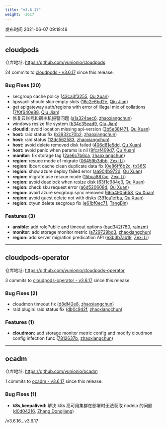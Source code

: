 ```yaml
---
title: "v3.6.17"
weight: -3617
---
```


发布时间 2021-06-07 09:19:49

-----

## cloudpods

仓库地址: https://github.com/yunionio/cloudpods

24 commits to [cloudpods - v3.6.17] since this release.

### Bug Fixes (20)
- secgroup cache policy ([43ca3f3255](https://github.com/yunionio/cloudpods/commit/43ca3f3255f19320e3075a2a37546ed7f8e9cc9d), [Qu Xuan](mailto:quxuan@yunionyun.com))
- hpssacli should skip empty slots ([16c2e6bd2e](https://github.com/yunionio/cloudpods/commit/16c2e6bd2eaee91b0b843e884ed2bd0c6b2e390a), [Qiu Jian](mailto:qiujian@yunionyun.com))
- get apigateway auth/regions with error of illegal mix of collations ([7f0f640e88](https://github.com/yunionio/cloudpods/commit/7f0f640e8839837d313498b9adeede726a24722a), [Qiu Jian](mailto:qiujian@yunionyun.com))
- 修复云账号和宿主机报警问题 ([a1a324aec6](https://github.com/yunionio/cloudpods/commit/a1a324aec625602821ba1f33cf739ce4ca95992a), [zhaoxiangchun](mailto:1422928955@qq.com))
- windows resize file system ([b34c35ead9](https://github.com/yunionio/cloudpods/commit/b34c35ead94019238a5bc3fefe9d12a8dd4a4c1d), [Qiu Jian](mailto:qiujian@yunionyun.com))
- **cloudid:** avoid location missing api-version ([3b5e38f471](https://github.com/yunionio/cloudpods/commit/3b5e38f47150b7b04c51a3637ef214dbf25a1ab7), [Qu Xuan](mailto:quxuan@yunionyun.com))
- **host:** raid status fix ([b3932c70b2](https://github.com/yunionio/cloudpods/commit/b3932c70b215783bb6eecbdb6b23185ea8d16550), [zhaoxiangchun](mailto:1422928955@qq.com))
- **host:** raid status ([12dc562583](https://github.com/yunionio/cloudpods/commit/12dc5625835311d462a76b5c26347afd752afae8), [zhaoxiangchun](mailto:1422928955@qq.com))
- **host:** avoid delete removed disk failed ([406d81e5dd](https://github.com/yunionio/cloudpods/commit/406d81e5ddcf8734ac121580d76ebc9335c0e651), [Qu Xuan](mailto:quxuan@yunionyun.com))
- **host:** avoid panic when params is nil ([9fcaf499d7](https://github.com/yunionio/cloudpods/commit/9fcaf499d7e634949e1cc2751a2ff2f936b7a0bc), [Qu Xuan](mailto:quxuan@yunionyun.com))
- **monitor:** fix storage tag ([2ae6c7b6ca](https://github.com/yunionio/cloudpods/commit/2ae6c7b6ca9ef9d9b62cb366ebb37d7ab63b484c), [zhaoxiangchun](mailto:1422928955@qq.com))
- **region:** resuce mode of migrate ([06459b3dbb](https://github.com/yunionio/cloudpods/commit/06459b3dbb5899d04bc757dc2e3c3c5cc0a0a98f), [Zexi Li](mailto:zexi.li@qq.com))
- **region:** lbcert cache clean duplicate data fix ([0e86ff6b2c](https://github.com/yunionio/cloudpods/commit/0e86ff6b2caac4c35029b435d7187c963caabb83), [tb365](mailto:tangbin@yunion.cn))
- **region:** show azure deploy failed error ([aa904b972d](https://github.com/yunionio/cloudpods/commit/aa904b972dc94dcc5e5240a59bb230ae3ead8583), [Qu Xuan](mailto:quxuan@yunionyun.com))
- **region:** migrate use rescue mode ([15bca887ac](https://github.com/yunionio/cloudpods/commit/15bca887accf79156ee42c1efcfb376e2cf760e6), [Zexi Li](mailto:zexi.li@qq.com))
- **region:** avoid deadlock when resize disk ([63f1c984e3](https://github.com/yunionio/cloudpods/commit/63f1c984e30a5844f0477c5a9aaca570ef70ecd3), [Qu Xuan](mailto:quxuan@yunionyun.com))
- **region:** check sku request error ([a6d520608d](https://github.com/yunionio/cloudpods/commit/a6d520608d53ef7e47455c62a315cc1cc69bd52d), [Qu Xuan](mailto:quxuan@yunionyun.com))
- **region:** avoid azure secgroup sync removed ([66a4905658](https://github.com/yunionio/cloudpods/commit/66a49056585cf04c6523b15fbce62d7671bdf80d), [Qu Xuan](mailto:quxuan@yunionyun.com))
- **region:** avoid guest delete not with disks ([391ca1efba](https://github.com/yunionio/cloudpods/commit/391ca1efba26295e7e66f67a4e3419b31101f447), [Qu Xuan](mailto:quxuan@yunionyun.com))
- **region:** ctyun delete secgroup fix ([e61bf0ec71](https://github.com/yunionio/cloudpods/commit/e61bf0ec714a43e75bbf74b381f987411815c0fa), [TangBin](mailto:tangbin@yunion.cn))

### Features (3)
- **ansible:** add rolePublic and timeout options ([bad342f780](https://github.com/yunionio/cloudpods/commit/bad342f780110f47b57e1dcfe45dcece7d9f17c2), [rainzm](mailto:mjoycarry@gmail.com))
- **monitor:** add storage monitor metric ([a729729bd3](https://github.com/yunionio/cloudpods/commit/a729729bd383098345b7fe423f8dbbb73c895788), [zhaoxiangchun](mailto:1422928955@qq.com))
- **region:** add server migration predication API ([e3b3b7ab19](https://github.com/yunionio/cloudpods/commit/e3b3b7ab190d5f0f47c057458fe0bfdd58f84b0a), [Zexi Li](mailto:zexi.li@qq.com))

[cloudpods - v3.6.17]: https://github.com/yunionio/cloudpods/compare/v3.6.16...v3.6.17
-----

## cloudpods-operator

仓库地址: https://github.com/yunionio/cloudpods-operator

3 commits to [cloudpods-operator - v3.6.17] since this release.

### Bug Fixes (2)
- cloudmon timeout fix ([d8df42e8](https://github.com/yunionio/cloudpods-operator/commit/d8df42e8371f15ab6d7089560f31b6a2a8a07d20), [zhaoxiangchun](mailto:1422928955@qq.com))
- raid plugin: raid status fix ([db0c9d2f](https://github.com/yunionio/cloudpods-operator/commit/db0c9d2fd10305b9ed353e3875ac361d1db95c82), [zhaoxiangchun](mailto:1422928955@qq.com))

### Features (1)
- **cloudmon:** add storage monitor metric config and modify cloudmon config infection func ([7812637b](https://github.com/yunionio/cloudpods-operator/commit/7812637bb7caa7161fe94d36d2bbeb09e1d696e1), [zhaoxiangchun](mailto:1422928955@qq.com))

[cloudpods-operator - v3.6.17]: https://github.com/yunionio/cloudpods-operator/compare/v3.6.16...v3.6.17
-----

## ocadm

仓库地址: https://github.com/yunionio/ocadm

1 commits to [ocadm - v3.6.17] since this release.

### Bug Fixes (1)
- **k8s,keepalived:** 解决 k8s 高可用集群在部署时无法获取 nodeip 的问题 ([d0d04216](https://github.com/yunionio/ocadm/commit/d0d042164b09faecada2ba23a6eb8db7a6ad6ea1), [Zhang Dongliang](mailto:zhangdongliang@yunion.cn))

[ocadm - v3.6.17]: https://github.com/yunionio/ocadm/compare/v3.6.16...v3.6.17
/v3.6.16...v3.6.17
